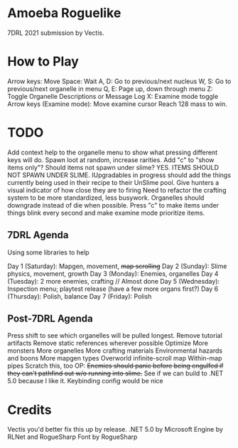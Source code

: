 # Amoeba Roguelike

7DRL 2021 submission by Vectis.

# How to Play

Arrow keys: Move
Space: Wait
A, D: Go to previous/next nucleus
W, S: Go to previous/next organelle in menu
    Q, E: Page up, down through menu
Z: Toggle Organelle Descriptions or Message Log
X: Examine mode toggle
    Arrow keys (Examine mode): Move examine cursor
Reach 128 mass to win.

# TODO
Add context help to the organelle menu to show what pressing different keys will do.
Spawn loot at random, increase rarities.
Add "c" to "show items only"? Should items not spawn under slime? YES. ITEMS SHOULD NOT SPAWN UNDER SLIME.
IUpgradables in progress should add the things currently being used in their recipe to their UnSlime pool.
Give hunters a visual indicator of how close they are to firing
Need to refactor the crafting system to be more standardized, less busywork.
Organelles should downgrade instead of die when possible.
Press "c" to make items under things blink every second and make examine mode prioritize items.

## 7DRL Agenda
Using some libraries to help

Day 1 (Saturday): Mapgen, movement, ~~map scrolling~~
Day 2 (Sunday): Slime physics, movement, growth
Day 3 (Monday): Enemies, organelles
Day 4 (Tuesday): 2 more enemies, crafting // Almost done
Day 5 (Wednesday): Inspection menu; playtest release (have a few more organs first?)
Day 6 (Thursday): Polish, balance
Day 7 (Friday): Polish

## Post-7DRL Agenda

Press shift to see which organelles will be pulled longest.
Remove tutorial artifacts
Remove static references wherever possible
Optimize
More monsters
More organelles
More crafting materials
Environmental hazards and boons
More mapgen types
Overworld infinite-scroll map
Within-map pipes
Scratch this, too OP: ~~Enemies should panic before being engulfed if they can't pathfind out w/o running into slime.~~
See if we can build to .NET 5.0 because I like it.
Keybinding config would be nice

# Credits

Vectis you'd better fix this up by release.
.NET 5.0 by Microsoft
Engine by RLNet and RogueSharp
Font by RogueSharp